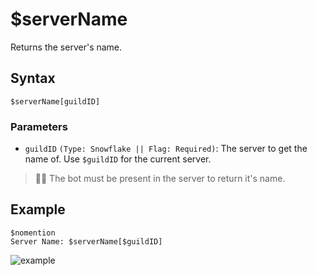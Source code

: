 # $serverName
Returns the server's name.

## Syntax
```
$serverName[guildID]
```

### Parameters 
- `guildID` `(Type: Snowflake || Flag: Required)`: The server to get the name of. Use `$guildID` for the current server.

> 🧙‍♂️ The bot must be present in the server to return it's name.


## Example
```
$nomention
Server Name: $serverName[$guildID]
```

![example](https://user-images.githubusercontent.com/69215413/126522125-78166781-6dbf-4dbd-8000-ed4262ca5db8.png)
